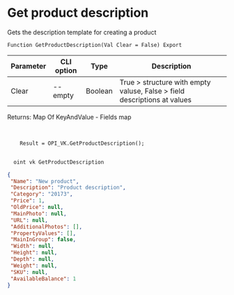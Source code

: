 ﻿---
sidebar_position: 8
---

# Get product description
 Gets the description template for creating a product



`Function GetProductDescription(Val Clear = False) Export`

  | Parameter | CLI option | Type | Description |
  |-|-|-|-|
  | Clear | --empty | Boolean | True > structure with empty valuse, False > field descriptions at values |

  
  Returns:  Map Of KeyAndValue - Fields map

<br/>




```bsl title="Code example"
    Result = OPI_VK.GetProductDescription();
```



```sh title="CLI command example"
    
  oint vk GetProductDescription

```

```json title="Result"
{
 "Name": "New product",
 "Description": "Product description",
 "Category": "20173",
 "Price": 1,
 "OldPrice": null,
 "MainPhoto": null,
 "URL": null,
 "AdditionalPhotos": [],
 "PropertyValues": [],
 "MainInGroup": false,
 "Width": null,
 "Height": null,
 "Depth": null,
 "Weight": null,
 "SKU": null,
 "AvailableBalance": 1
}
```
